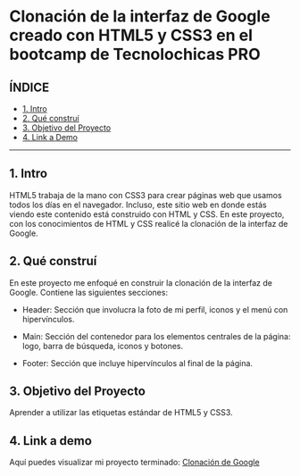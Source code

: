 # Clonación de la interfaz de Google creado con HTML5 y CSS3 en el bootcamp de Tecnolochicas PRO


## **ÍNDICE**

* [1. Intro](https://github.com/nancynsalazar/clonaciongooogle/blob/main/README.md#1-intro) 
* [2. Qué construí](https://github.com/nancynsalazar/clonaciongooogle/blob/main/README.md#2-qu%C3%A9-constru%C3%AD)
* [3. Objetivo del Proyecto](https://github.com/nancynsalazar/clonaciongooogle/blob/main/README.md#3-objetivo-del-proyecto)
* [4. Link a Demo](https://github.com/nancynsalazar/clonaciongooogle/blob/main/README.md#4-link-a-demo)

****

## 1. Intro
HTML5 trabaja de la mano con CSS3 para crear páginas web que usamos todos los días en el navegador. Incluso, este sitio web en donde estás viendo este contenido está construido con HTML y CSS. En este proyecto, con los conocimientos de HTML y CSS realicé la clonación de la interfaz de Google.

## 2. Qué construí
En este proyecto me enfoqué en construir la clonación de la interfaz de Google.
Contiene las siguientes secciones:

* Header: Sección que involucra la foto de mi perfil, iconos y el menú con hipervínculos.

* Main: Sección del contenedor para los elementos centrales de la página: logo, barra de búsqueda, iconos y botones.

* Footer: Sección que incluye hipervínculos al final de la página.

## 3. Objetivo del Proyecto
Aprender a utilizar las etiquetas estándar de HTML5 y CSS3.

## 4. Link a demo
Aquí puedes visualizar mi proyecto terminado: [Clonación de Google](#)
